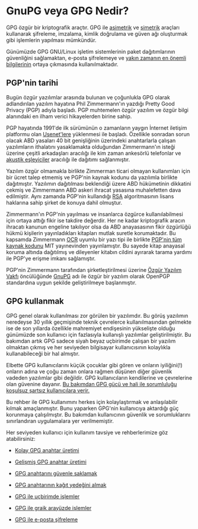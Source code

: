 # GnuPG veya GPG Nedir?

GPG özgür bir kriptografik araçtır. GPG ile [asimetrik](https://en.wikipedia.org/wiki/Public-key_cryptography) ve [simetrik](https://en.wikipedia.org/wiki/Symmetric-key_algorithm) araçları kullanarak şifreleme, imzalama, kimlik doğrulama ve güven ağı oluşturmak gibi işlemlerin yapılması mümkündür.

Günümüzde GPG GNU/Linux işletim sistemlerinin paket dağıtımlarının güvenliğini sağlamaktan, e-posta şifrelemeye ve [yakın zamanın en önemli bilgilerinin](https://en.wikipedia.org/wiki/Edward_Snowden) ortaya çıkmasında kullanılmaktadır.

## PGP'nin tarihi

Bugün özgür yazılımlar arasında bulunan ve çoğunlukla GPG olarak adlandırılan yazılım hayatına Phil Zimmermann'ın yazdığı Pretty Good Privacy (PGP) adıyla başladı. PGP muhtemelen özgür yazılım ve özgür bilgi alanındaki en ilham verici hikayelerden birine sahip.

PGP hayatında 1991'de ilk sürümünün o zamanların yaygın İnternet iletişim platformu olan [Usenet'lere](https://en.wikipedia.org/wiki/Usenet) yüklenmesi ile başladı. Özellikle sonradan sorun olacak ABD yasaları 40 bit genişliğinin üzerindeki anahtarlarla çalışan yazılımların ithalatını yasaklamakta olduğundan Zimmermann'ın isteği üzerine çeşitli arkadaşları aracılığı ile kim zaman ankesörlü telefonlar ve [akustik eşleyiciler](https://en.wikipedia.org/wiki/Acoustic_coupler) aracılığı ile dağıtımı sağlanmıştır.

Yazılım özgür olmamakla birlikte Zimmerman ticari olmayan kullanımları için bir ücret talep etmemiş ve PGP'nin kaynak kodunu da yazılımla birlikte dağıtmıştır. Yazılımın dağıtılması beklendiği üzere ABD hükümetinin dikkatini çekmiş ve Zimmermann ABD askeri ihracat yasasına muhalefetten dava edilmiştir. Aynı zamanda PGP'nin kullandığı [RSA](https://en.wikipedia.org/wiki/RSA) algoritmasının lisans haklarına sahip şirket de konuya dahil olmuştur.

Zimmermann'ın PGP'nin yayılması ve insanlarca özgürce kullanılabilmesi için ortaya attığı fikir ise takdire değerdir. Her ne kadar kriptografik aracın ihracatı kanunun engeline takılıyor olsa da ABD anayasasının fikir özgürlüğü hükmü kişilerin yayınladıkları kitapları mutlak suretle korumaktadır. Bu kapsamda Zimmermann [OCR](https://en.wikipedia.org/wiki/Optical_character_recognition) uyumlu bir yazı tipi ile birlikte [PGP'nin tüm kaynak kodunu](https://html.duckduckgo.com/html?q=PGP%20Source%20Code%20and%20Internals.) MIT yayınevinden yayınlamıştır. Bu sayede kitap anayasal koruma altında dağıtılmış ve dileyenler kitabın cildini ayırarak tarama yardımı ile PGP'ye erişme imkanı sağlamıştır.

PGP'nin Zimmermann tarafından şirketleştirilmesi üzerine [Özgür Yazılım Vakfı](https://fsf.org) öncülüğünde [GnuPG](https://en.wikipedia.org/wiki/GNU_Privacy_Guard#History) adı ile özgür bir yazılım olarak OpenPGP standardına uygun şekilde geliştirilmeye başlanmıştır.

## GPG kullanmak

GPG genel olarak kullanılması zor görülen bir yazılımdır. Bu görüş yazılımın neredeyse 30 yıllık geçmişinde teknik çevrelerce kullanılmasından gelmekte ise de son yıllarda özellikle mahremiyet endişesinin yükselişte olduğu günümüzde son kullanıcı için fazlasıyla kullanışlı yazılımlar geliştirilmiştir. Bu bakımdan artık GPG sadece siyah beyaz uçbirimde çalışan bir yazılım olmaktan çıkmış ve her seviyeden bilgisayar kullanıcısının kolaylıkla kullanabileceği bir hal almıştır.

Elbette GPG kullanıcılarını küçük çocuklar gibi gören ve onların iyiliğini(!) onların adına ve çoğu zaman onlara rağmen düşünen diğer güvenlik vadeden yazılımlar gibi değildir. GPG kullanıcıların kendilerine ve çevrelerine olan güvenine dayanır. [Bu bakımdan GPG gücü ve hali ile sorumluluğu koşulsuz şartsız kullanıcılara verir.](https://oyd.org.tr/en/articles/defense-of-gpg/)

Bu rehber ile GPG kullanımını herkes için kolaylaştırmak ve anlaşılabilir kılmak amaçlanmıştır. Bunu yaparken GPG'nin kullanıcıya aktardığı güç korunmaya çalışılmıştır. Bu bakımdan kullanıcının güvenlik ve sorumluklarını sınırlandıran uygulamalara yer verilmemiştir. 

Her seviyeden kullanıcı için kullanım tavsiye ve rehberlerimize göz atabilirsiniz:

* [Kolay GPG anahtar üretimi](gpg-anahtar-uretimi.md)

* [Gelişmiş GPG anahtar üretimi](gpg_gelismis_anahtar_uretimi.md)

* [GPG anahtarını güvenle saklamak](anahtar-saklama.md)

* [GPG anahtarının kağıt yedeğini almak](paperbackup.md)

* [GPG ile uçbirimde işlemler](ucbirim_gpg.md)

* [GPG ile graik arayüzde işlemler](gui_gpg.md)

* [GPG ile e-posta şifreleme](yazisma_guvenligi/openpg.md)
